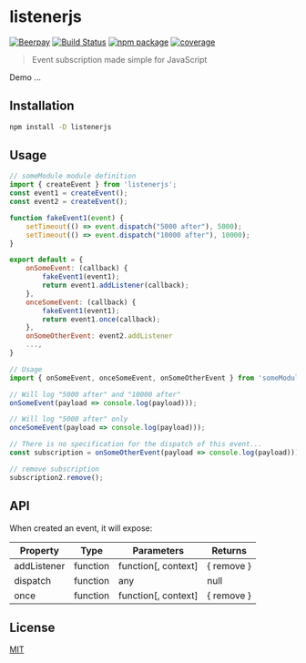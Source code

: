 # listenerjs 
 [![Beerpay](https://beerpay.io/saribe/listenerjs/badge.svg?style=beer)](https://beerpay.io/saribe/listenerjs) [![Build Status](https://badgen.net/circleci/github/saribe/listenerjs)](https://circleci.com/gh/saribe/listenerjs) 
[![npm package](https://badgen.net/npm/v/listenerjs)](https://www.npmjs.com/package/listenerjs) 
[![coverage](https://badgen.net/codecov/c/github/saribe/listenerjs)](https://codecov.io/gh/saribe/listenerjs)

> Event subscription made simple for JavaScript

Demo ...

## Installation

```sh
npm install -D listenerjs
```

## Usage

```js
// someModule module definition
import { createEvent } from 'listenerjs';
const event1 = createEvent();
const event2 = createEvent();

function fakeEvent1(event) {
    setTimeout(() => event.dispatch("5000 after"), 5000);
    setTimeout(() => event.dispatch("10000 after"), 10000);
}

export default = {
    onSomeEvent: (callback) {
        fakeEvent1(event1);
        return event1.addListener(callback);
    },
    onceSomeEvent: (callback) {
        fakeEvent1(event1);
        return event1.once(callback);
    },
    onSomeOtherEvent: event2.addListener
    ...,
}

// Usage
import { onSomeEvent, onceSomeEvent, onSomeOtherEvent } from 'someModule';

// Will log "5000 after" and "10000 after"
onSomeEvent(payload => console.log(payload)));

// Will log "5000 after" only
onceSomeEvent(payload => console.log(payload)));

// There is no specification for the dispatch of this event...
const subscription = onSomeOtherEvent(payload => console.log(payload)));

// remove subscription
subscription2.remove();
```

## API

When created an event, it will expose:

 Property     | Type     | Parameters          | Returns      |
| ---------   | -------- |-------------------- | ------------ |
| addListener | function | function[, context] | { remove }   |
| dispatch    | function | any                 | null         |
| once        | function | function[, context] | { remove }   |

## License

[MIT](http://opensource.org/licenses/MIT)
